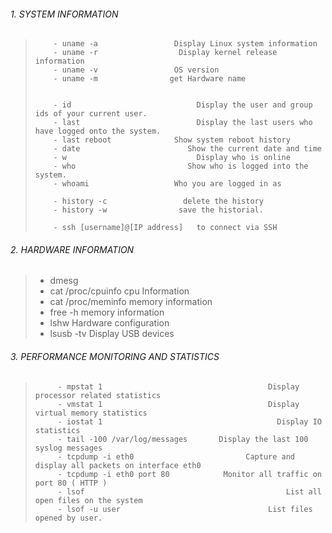 ###### 1. SYSTEM INFORMATION

> 
> 
>         - uname -a                 Display Linux system information
>         - uname -r                  Display kernel release information
>         - uname -v                 OS version
>         - uname -m                get Hardware name
> 
> 
>         - id                            Display the user and group ids of your current user.
>         - last                          Display the last users who have logged onto the system.
>         - last reboot              Show system reboot history
>         - date                        Show the current date and time
>         - w                             Display who is online
>         - who                         Show who is logged into the system.
>         - whoami                   Who you are logged in as
> 
>         - history -c                 delete the history
>         - history -w                save the historial.
> 
>         - ssh [username]@[IP address]   to connect via SSH
> 
>






###### 2. HARDWARE INFORMATION

> 
> 	- dmesg
>   - cat /proc/cpuinfo                cpu Information
>   - cat /proc/meminfo              memory information
>   - free -h                                 memory information
>   - lshw                                     Hardware configuration
>   - lsusb -tv                               Display USB devices
> 
> 




###### 3.  PERFORMANCE MONITORING AND STATISTICS

> 
>          - mpstat 1                                     Display processor related statistics
>          - vmstat 1                                     Display virtual memory statistics
>          - iostat 1                                       Display IO statistics
>          - tail -100 /var/log/messages       Display the last 100 syslog messages
>          - tcpdump -i eth0                         Capture and display all packets on interface eth0
>          - tcpdump -i eth0 port 80            Monitor all traffic on port 80 ( HTTP )
>          - lsof                                             List all open files on the system
>          - lsof -u user                                 List files opened by user.

